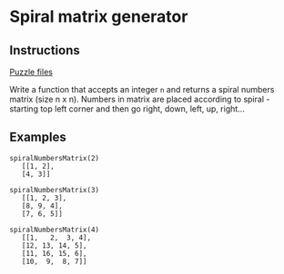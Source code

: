 # Spiral matrix generator

## Instructions

[Puzzle files](.)

Write a function that accepts an integer `n` and returns a spiral numbers matrix (size n x n). Numbers in matrix are placed according to
spiral - starting top left corner and then go right, down, left, up, right...

## Examples

```
spiralNumbersMatrix(2)
   [[1, 2],
   [4, 3]]

spiralNumbersMatrix(3)
   [[1, 2, 3],
   [8, 9, 4],
   [7, 6, 5]]

spiralNumbersMatrix(4)
   [[1,   2,  3, 4],
   [12, 13, 14, 5],
   [11, 16, 15, 6],
   [10,  9,  8, 7]]
```

